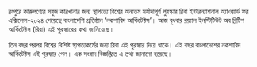 রংপুরে কারুপণ্যের সবুজ কারখানার জন্য স্থাপত্যে বিশ্বের অন্যতম মর্যাদাপূর্ণ পুরস্কার রিবা ইন্টারন্যাশনাল অ্যাওয়ার্ড ফর এক্সিলেন্স-২০২৪ পেয়েছে বাংলাদেশি প্রতিষ্ঠান ‘নকশাবিদ আর্কিটেক্টস’। আজ বুধবার রয়্যাল ইনস্টিটিউট অব ব্রিটিশ আর্কিটেক্টস (রিবা) এই পুরস্কারের কথা জানিয়েছে।

তিন বছর পরপর বিশ্বের বিশিষ্ট স্থাপত্যকর্মের জন্য রিবা এই পুরস্কার দিয়ে থাকে। এই বছর বাংলাদেশের নকশাবিদ আর্কিটেক্টস এই পুরস্কার পেল। এক সংবাদ বিজ্ঞপ্তিতে এ তথ্য জানানো হয়েছে।
